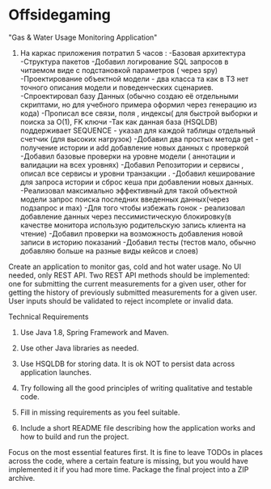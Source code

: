 # Offsidegaming
"Gas &amp; Water Usage Monitoring Application"

1. На каркас приложения потратил 5 часов :
-Базовая архитектура 
-Структура пакетов 
-Добавил логирование SQL запросов в читаемом виде с подстановкой параметров ( через spy)
-Проектирование объектной модели - два класса та как в ТЗ нет точного описания модели и поведенческих сценариев.
-Спроектировал базу Данных (обычно создаю её отдельными скриптами, но для учебного примера оформил через генерацию из кода)
-Прописал все связи, поля , индексы( для быстрой выборки и поиска за O(1), FK ключи
-Так как данная база (HSQLDB) поддерживает SEQUENCE - указал для каждой таблицы отдельный счетчик (для высоких нагрузок)
-Добавил два простых метода get - получение истории и add добавление новых данных с проверкой 
-Добавил базовые проверки на уровне модели ( аннотации и валидации на всех уровнях) 
-Добавил Репозитории и сервисы , описал все сервисы и уровни транзакции .
-Добавил кеширование для запроса истории и сброс кеша при добавлении новых данных.
-Реализовал максимально эффективный для такой объектной модели запрос поиска последних введенных данных(через подзапрос и max)
-Для того чтобы избежать гонок - реализовал добавление данных через пессимистическую блокировку(в качестве монитора использую родительскую запись клиента на чтение)
-Добавил проверки на возможность добавления новой записи в историю показаний
-Добавил тесты (тестов мало, обычно добавляю больше на разные виды кейсов и слоев)

Create an application to monitor gas, cold and hot water usage. 
No UI needed, only REST API. 
Two REST API methods should be implemented: one for submitting the current measurements for a given user, 
other for getting the history of previously submitted measurements for a given user. 
User inputs should be validated to reject incomplete or invalid data.

Technical Requirements

1. Use Java 1.8, Spring Framework and Maven.

2. Use other Java libraries as needed.

3. Use HSQLDB for storing data. It is ok NOT to persist data across application launches.

4. Try following all the good principles of writing qualitative and testable code.

5. Fill in missing requirements as you feel suitable.

6. Include a short README file describing how the application works and how to build and run the project.

Focus on the most essential features first. It is fine to leave TODOs in places across the code, 
where a certain feature is missing, but you would have implemented it 
if you had more time. Package the final project into a ZIP archive.
